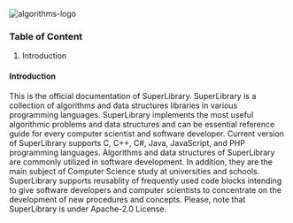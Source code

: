 ![algorithms-logo](https://cloud.githubusercontent.com/assets/25867263/26476597/ffd0f19c-41d0-11e7-89bc-a68cab792f53.jpg)

### Table of Content

1. Introduction

#### Introduction

This is the official documentation of SuperLibrary. SuperLibrary is a collection of algorithms and data structures libraries in various programming languages. SuperLibrary implements the most useful algorithmic problems and data structures and can be essential reference guide for every computer scientist and software developer. Current version of SuperLibrary supports C, C++, C#, Java, JavaScript, and PHP programming languages.
Algorithms and data structures of SuperLibrary are commonly utilized in software development. In addition, they are the main subject of Computer Science study at universities and schools. SuperLibrary supports reusablity of frequently used code blocks intending to give software developers and computer scientists to concentrate on the development of new procedures and concepts. Please, note that SuperLibrary is under Apache-2.0 License. 
